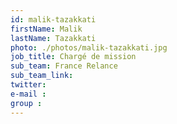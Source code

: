 ```yaml
---
id: malik-tazakkati
firstName: Malik
lastName: Tazakkati
photo: ./photos/malik-tazakkati.jpg
job_title: Chargé de mission
sub_team: France Relance
sub_team_link:
twitter:
e-mail :
group :
---
```

